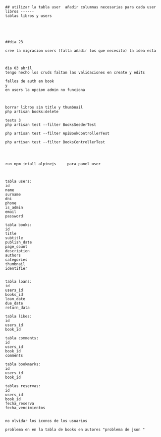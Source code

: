 
    ## utilizar la tabla user  añadir columnas necesarias para cada user 
    libros ------
    tablas libros y users  





    ##dia 23

    cree la migracion users (falta añadir los que necesito) la idea esta



    dia 03 abril 
    tengo hecho los cruds faltan las validaciones en create y edits

    fallos de auth en book 
    y
    en users la opcion admin no funciona



    borrar libros sin title y thumbnail
    php artisan books:delete

    tests 3
    php artisan test --filter BooksSeederTest

    php artisan test --filter ApiBookControllerTest
 
    php artisan test --filter BooksControllerTest




    run npm intall alpinejs     para panel user
    

    
    tabla users:
    id 
    name
    surname
    dni
    phone 
    is_admin
    email
    password

    tabla books:
    id 
    title
    subtitle
    publish_date
    page_count
    description
    authors
    categories
    thumbnail
    identifier


    tabla loans:
    id
    users_id
    books_id
    loan_date
    due_date
    return_data

    tabla likes:
    id 
    users_id 
    book_id

    tabla comments:
    id
    users_id
    book_id
    comments

    tabla bookmarks:
    id
    users_id
    book_id

    tablas reservas:
    id
    users_id
    book_id
    fecha_reserva
    fecha_vencimientos


    no olvidar los iconos de los usuarios 

    problema en en la tabla de books en autores "problema de json "

